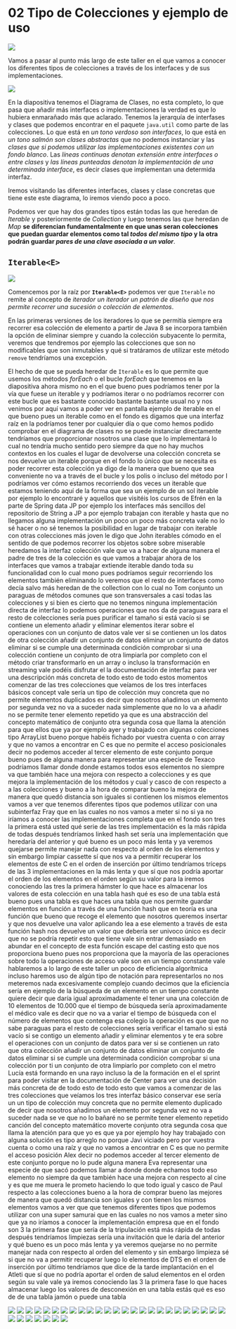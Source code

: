 # 02 Tipo de Colecciones y ejemplo de uso

<img src="images/01-09.png">

Vamos a pasar al punto más largo de este taller en el que vamos a conocer los diferentes tipos de colecciones a través de los interfaces y de sus implementaciones.

<img src="images/01-10.png">

En la diapositiva tenemos el Diagrama de Clases, no esta completo, lo que pasa que añadir más interfaces o implementaciones la verdad es que lo hubiera enmarañado más que aclarado. Tenemos la jerarquía de interfases y clases que podemos encontrar en el paquete `java.util` como parte de las colecciones. Lo que está en *un tono verdoso son interfaces*, lo que está en *un tono salmón son clases abstractas* que no podemos instanciar y las *clases que si podemos utilizar las implementaciones existentes con un fondo blanco*. Las *líneas continuas denotan extensión entre interfaces o entre clases* y *las líneas punteadas denotan la implementación de una determinada interface*, es decir clases que implementan una determida interfaz.

Iremos visitando las diferentes interfaces, clases y clase concretas que tiene este este diagrama, lo iremos viendo poco a poco.

Podemos ver que hay dos grandes tipos están todas las que heredan de *Iterable* y posteriormente de *Collection* y luego tenemos las que heredan de *Map* **se diferencian fundamentalmente en que unas seran colecciones que puedan guardar elementos como tal *todos del mismo tipo* y la otra podrán guardar *pares de una clave asociada a un valor***.

## `Iterable<E>`

<img src="images/01-11.png">

Comencemos por la raíz por **`Iterable<E>`** podemos ver que `Iterable` no remite al concepto de *iterador* *un iterador un patrón de diseño que nos permite recorrer una sucesión o colección de elementos*. 

En las primeras versiones de los iteradores lo que se permitía siempre era recorrer esa colección de elemento a partir de Java 8 se incorpora también la opción de eliminar siempre y cuando la colección subyacente lo permita, veremos que tendremos por ejemplo las colecciones que son no modificables que son inmutables y qué si tratáramos de utilizar este método `remove` tendríamos una excepción.

El hecho de que se pueda heredar de `Iterable` es lo que permite que usemos los métodos *forEach* o el bucle *forEach* que tenemos en la diapositiva ahora mismo no en el que bueno pues podríamos tener por la vía que fuese un iterable y y podríamos iterar o no podríamos recorrer con este bucle que es bastante conocido bastante bastante usual no y nos venimos por aquí vamos a poder ver en pantalla ejemplo de iterable en el que bueno pues un iterable como en el fondo es digamos que una interfaz raíz en la podríamos tener por cualquier día o que como hemos podido comprobar en el diagrama de clases no se puede instanciar directamente tendríamos que proporcionar nosotros una clase que lo implementará lo cual no tendría mucho sentido pero siempre da que no hay muchos contextos en los cuales el lugar de devolverse una colección concreta se nos devuelve un iterable porque en el fondo lo único que se necesita es poder recorrer esta colección ya digo de la manera que bueno que sea conveniente no va a través de el bucle y los polis o incluso del método por I podríamos ver cómo estamos recorriendo dos veces un iterable que estamos teniendo aquí de la forma que sea un ejemplo de un sol iterable por ejemplo lo encontraré y aquellos que visitéis los cursos de Efrén en la parte de Spring data JP por ejemplo los interfaces más sencillos del repositorio de String a JP a por ejemplo trabajan con iterable y hasta que no llegamos alguna implementación un poco un poco más concreta vale no lo sé hacer o no sé tenemos la posibilidad en lugar de trabajar con iterable con otras colecciones más joven le digo que John iterables cómodo en el sentido de que podemos recorrer los objetos sobre sobre miserable heredamos la interfaz colección vale que va a hacer de alguna manera el padre de tres de la colección es que vamos a trabajar ahora de los interfaces que vamos a trabajar extiende iterable dando toda su funcionalidad con lo cual mono pues podríamos seguir recorriendo los elementos también eliminando lo veremos que el resto de interfaces como decía salvo más heredan de the collection con lo cual no Tom conjunto un paraguas de métodos comunes que son transversales a casi todas las colecciones y si bien es cierto que no tenemos ninguna implementación directa de interfaz lo podemos operaciones que nos da de paraguas para el resto de colecciones sería pues purificar el tamaño si está vacío si se contiene un elemento añadir y eliminar elementos iterar sobre el operaciones con un conjunto de datos vale ver si se contienen un los datos de otra colección añadir un conjunto de datos eliminar un conjunto de datos eliminar si se cumple una determinada condición comprobar si una colección contiene un conjunto de otra limpiarla por completo con el método criar transformarlo en un array o incluso la transformación en streaming vale podéis disfrutar el la documentación de interfaz para ver una descripción más concreta de todo esto de todo estos momentos comenzar de las tres colecciones que veíamos de los tres interfaces básicos concept vale sería un tipo de colección muy concreta que no permite elementos duplicados es decir que nosotros añadimos un elemento por segunda vez no va a suceder nada simplemente que no lo va a añadir no se permite tener elemento repetido ya que es una abstracción del concepto matemático de conjunto otra segunda cosa que llama la atención para que ellos que ya por ejemplo ayer y trabajado con algunas colecciones tipo ArrayList bueno porque habéis fichado por vuestra cuenta o con array y que no vamos a encontrar en C es que no permite el acceso posicionales decir no podemos acceder al tercer elemento de este conjunto porque bueno pues de alguna manera para representar una especie de Texaco podríamos llamar donde donde estamos todos esos elementos no siempre va que también hace una mejora con respecto a colecciones y es que mejora la implementación de los métodos y cual y casco de con respecto a a las colecciones y bueno a la hora de comparar bueno la mejora de manera que quedó distancia son iguales si contienen los mismos elementos vamos a ver que tenemos diferentes tipos que podemos utilizar con una subinterfaz Fray que en las cuales no nos vamos a meter si no si ya no iríamos a conocer las implementaciones completa que en el fondo son tres la primera está usted qué serie de las tres implementación es la más rápida de todas después tendríamos linked hash set sería una implementación que heredaría del anterior y qué bueno es un poco más lenta y ya veremos quejarse permite manejar nada con respecto al orden de los elementos y sin embargo limpiar cassette sí que nos va a permitir recuperar los elementos de este C en el orden de inserción por último tendríamos tríceps de las 3 implementaciones en la más lenta y que sí que nos podría aportar el orden de los elementos en el orden según su valor para la iremos conociendo las tres la primera hámster lo que hace es almacenar los valores de esta colección en una tabla hash qué es eso de una tabla está bueno pues una tabla es que haces una tabla que nos permite guardar elementos en función a través de una función hash que en teoría es una función que bueno que recoge el elemento que nosotros queremos insertar y que nos devuelve una valor aplicando lea a ese elemento a través de esta función hash nos devuelve un valor que debería ser univoco único es decir que no se podría repetir esto que tiene vale sin entrar demasiado en abundar en el concepto de esta función escape del casting esto que nos proporciona bueno pues nos proporciona que la mayoría de las operaciones sobre todo la operaciones de acceso vale son en un tiempo constante vale hablaremos a lo largo de este taller un poco de eficiencia algorítmica incluso haremos uso de algún tipo de notación para representarlos no nos meteremos nada excesivamente complejo cuando decimos que la eficiencia sería en ejemplo de la búsqueda de un elemento en un tiempo constante quiere decir que daría igual aproximadamente el tener una una colección de 10 elementos de 10.000 que el tiempo de búsqueda sería aproximadamente el médico vale es decir que no va a variar el tiempo de búsqueda con el número de elementos que contenga esa colegio la operación es que que no sabe paraguas para el resto de colecciones sería verificar el tamaño si está vacío si se contigo un elemento añadir y eliminar elementos y te era sobre el operaciones con un conjunto de datos para ver si se contienen un rato que otra colección añadir un conjunto de datos eliminar un conjunto de datos eliminar si se cumple una determinada condición comprobar si una colección por ti un conjunto de otra limpiarlo por completo con el metro Lucía está formando en una rayo incluso la de la formación en el el sprint para poder visitar en la documentación de Center para ver una decisión más concreta de de todo esto de todo esto que vamos a comenzar de las tres colecciones que veíamos los tres interfaz básico conservar ese sería un un tipo de colección muy concreta que no permite elemento duplicado de decir que nosotros añadimos un elemento por segunda vez no va a suceder nada se ve que no lo bañaré no se permite tener elemento repetido canción del concepto matemático moverte conjunto otra segunda cosa que llama la atención para que yo es que ya por ejemplo hoy hay trabajado con alguna solución es tipo arreglo no porque Javi viciado pero por vuestra cuenta o como una raíz y que no vamos a encontrar en C es que no permite el acceso posición Alex decir no podemos acceder al tercer elemento de este conjunto porque no lo pude alguna manera Eva representar una especie de que sacó podemos llamar a donde donde echamos todo eso elemento no siempre da que también hace una mejora con respecto al cine y es que me muera le prometo haciendo lo que todo igual y casco de Paul respecto a las colecciones bueno a la hora de comprar bueno las mejores de manera que quedó distancia son iguales y con tienen los mismos elementos vamos a ver que que tenemos diferentes tipos que podemos utilizar con una super samurai que en las cuales no nos vamos a meter sino que ya no iríamos a conocer la implementación empresa que en el fondo son 3 la primera fase que sería de la tripulación está más rápida de todas después tendríamos limpiezas sería una invitación que le daría del anterior y qué bueno es un poco más lenta y ya veremos quejarse no no permite manejar nada con respecto al orden del elemento y sin embargo limpieza sé si que no va a permitir recuperar luego lo elementos de DTS en el orden de inserción por último tendríamos que dice de la tarde implantación en el Atleti que sí que no podría aportar el orden de salud elementos en el orden según su vale vale ya iremos conociendo las 3 la primera fase lo que haces almacenar luego los valores de desconexión en una tabla estás qué es eso de de una tabla jamón o puede una tabla



<img src="images/01-12.png">
<img src="images/01-13.png">
<img src="images/01-14.png">
<img src="images/01-15.png">
<img src="images/01-16.png">
<img src="images/01-17.png">
<img src="images/01-18.png">
<img src="images/01-19.png">
<img src="images/01-20.png">
<img src="images/01-21.png">
<img src="images/01-22.png">
<img src="images/01-23.png">
<img src="images/01-24.png">
<img src="images/01-25.png">
<img src="images/01-26.png">
<img src="images/01-27.png">
<img src="images/01-28.png">
<img src="images/01-29.png">
<img src="images/01-30.png">
<img src="images/01-31.png">
<img src="images/01-32.png">
<img src="images/01-33.png">
<img src="images/01-34.png">
<img src="images/01-35.png">
<img src="images/01-36.png">
<img src="images/01-37.png">
<img src="images/01-38.png">
<img src="images/01-39.png">
<img src="images/01-40.png">
<img src="images/01-41.png">
<img src="images/01-42.png">
<img src="images/01-43.png">


